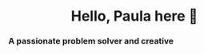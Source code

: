 <h1 align="center">Hello, Paula here 👋 </h1>
<h3 align="left">A passionate problem solver and creative</h3>






